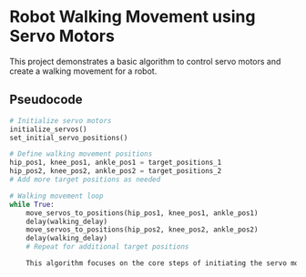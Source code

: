 # Robot Walking Movement using Servo Motors

This project demonstrates a basic algorithm to control servo motors and create a walking movement for a robot.

## Pseudocode

```python
# Initialize servo motors
initialize_servos()
set_initial_servo_positions()

# Define walking movement positions
hip_pos1, knee_pos1, ankle_pos1 = target_positions_1
hip_pos2, knee_pos2, ankle_pos2 = target_positions_2
# Add more target positions as needed

# Walking movement loop
while True:
    move_servos_to_positions(hip_pos1, knee_pos1, ankle_pos1)
    delay(walking_delay)
    move_servos_to_positions(hip_pos2, knee_pos2, ankle_pos2)
    delay(walking_delay)
    # Repeat for additional target positions

    This algorithm focuses on the core steps of initiating the servo motors, defining the target positions for walking, and then moving the servos through a loop to create the walking movement.
